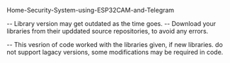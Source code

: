 Home-Security-System-using-ESP32CAM-and-Telegram

-- Library version may get outdated as the time goes.
-- Download your libraries from their upddated source repositories, to avoid any errors.

-- This vesrion of code worked with the libraries given, if new libraries.
   do not support lagacy versions, some modifications may be required in code.